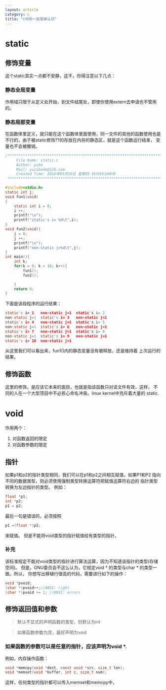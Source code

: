 ```yaml
---
layout: article
category: c
title: "c中的一些简单认识"
---
```


# static

## 修饰变量

这个static其实一点都不安静，这不，你得注意以下几点：

### 静态全局变量
作用域只限于从定义处开始，到文件结尾处，即使你使用extern去申请也不管用的。

### 静态局部变量
在函数体里定义，就只能在这个函数体里面使用，同一文件的其他的函数使用也是
不行的，由于被static修饰??的存放在内存的静态区，就是这个函数运行结束，
变量也不会被撤销。

```c
/*************************************************************************
     File Name: static.c
     Author: yubo
     Mail: yuzibode@126.com
     Created Time: 2016年03月10日 星期四 16时16分49秒
 ************************************************************************/

#include<stdio.h>
static int j;
void fun1(void)
{
	static int i = 0;
	i ++;
	printf("\n");
	printf("static's i= %d\t",i);
}
void fun2(void){
	j = 0;
	j ++;
	printf("\n");
	printf("non-static j=%d\t",j);
}
int main(){
	int k;
	for(k = 0; k < 10; k++){
		fun1();
		fun2();

	}
	return 0;
}
```
下面是该段程序的运行结果：
```c
static's i= 1	non-static j=1	static's i= 2
non-static j=1	static's i= 3	non-static j=1
static's i= 4	non-static j=1	static's i= 5
non-static j=1	static's i= 6	non-static j=1
static's i= 7	non-static j=1	static's i= 8
non-static j=1	static's i= 9	non-static j=1
static's i= 10	non-static j=1
```
从这里我们可以看出来，fun1()内的静态变量没有被释放，还是维持着
上次运行的结果。

## 修饰函数

这里的修饰，是应该它本来的面目，也就是指该函数只对该文件有效，这样，
不同的人在一个大型项目中不必担心命名冲突。linux kernel中充斥着大量的
static.

# void
作用两个：
1) 对函数返回的限定
2) 对函数参数的限定

## 指针
如果p1和p2的指针类型相同，我们可以在p1和p2之间相互赋值，如果P1和P2
指向不同的数据类型，则必须使用强制类型转换运算符把赋值运算符右边的
指针类型转换为左边指针的类型。
例如：
```c
float *p1;
int *p2;
p1 = p2;
```
最后一句是错误的，必须按照

```c
p1 =(float *)p2;
```
来赋值。
但是不能将void类型的指针赋值给有类型的指针。

### 补充
该标准规定不能对void类型的指针进行算法运算，因为不知道该指针的类型(存储空间)。
但是，GNU委员会不这么认为，它规定void * 的类型与char * 的类型一致。所以，
你想写出移植行很高的代码，需要进行如下的操作：

```c
void *pvoid;
(char *)pvoid++;//ANSI: right
(char *)pvoid += 1; //ANSI: errors
```



## 修饰返回值和参数

>默认不显式的声明函数的类型，则默认为int

>如果函数参数为空，最好声明为void

### 如果函数的参数可以是任意的指针，应该声明为void *.
例如，内存操作函数：
```c
void *memcpy(void *dest, const void *src, size_t len);
void *memset(void *buffer, int c, size_t num);
```
这样，任何类型的指针都可以传入memset和memcpy中，
